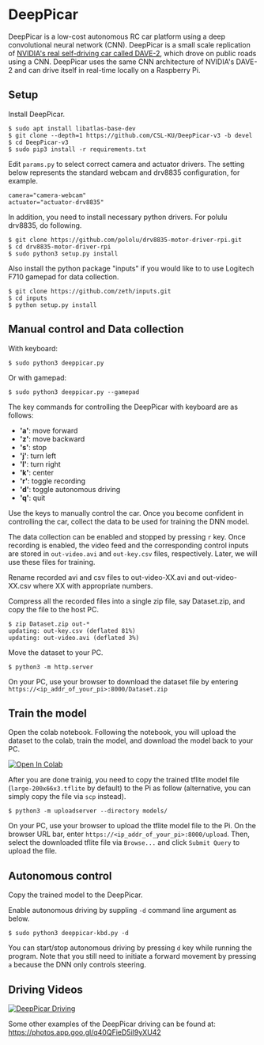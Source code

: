 # DeepPicar

DeepPicar is a low-cost autonomous RC car platform using a deep
convolutional neural network (CNN). DeepPicar is a small scale replication
of [NVIDIA's real self-driving car called DAVE-2](https://developer.nvidia.com/blog/deep-learning-self-driving-cars/), which drove on public
roads using a CNN. DeepPicar uses the same CNN architecture of NVIDIA's
DAVE-2 and can drive itself in real-time locally on a Raspberry Pi.

## Setup

Install DeepPicar.

    $ sudo apt install libatlas-base-dev
    $ git clone --depth=1 https://github.com/CSL-KU/DeepPicar-v3 -b devel
    $ cd DeepPicar-v3 
    $ sudo pip3 install -r requirements.txt

Edit `params.py` to select correct camera and actuator drivers. 
The setting below represents the standard webcam and drv8835 configuration, for example. 

    camera="camera-webcam"
    actuator="actuator-drv8835"
    
In addition, you need to install necessary python drivers. For polulu drv8835, do following.

    $ git clone https://github.com/pololu/drv8835-motor-driver-rpi.git
    $ cd drv8835-motor-driver-rpi
    $ sudo python3 setup.py install

Also install the python package "inputs" if you would like to to use Logitech F710 gamepad for data collection.

    $ git clone https://github.com/zeth/inputs.git
    $ cd inputs
    $ python setup.py install
    
## Manual control and Data collection

With keyboard:

    $ sudo python3 deeppicar.py

Or with gamepad:

    $ sudo python3 deeppicar.py --gamepad

The key commands for controlling the DeepPicar with keyboard are as follows:

* **'a'**: move forward 
* **'z'**: move backward
* **'s'**: stop
* **'j'**: turn left
* **'l'**: turn right 
* **'k'**: center
* **'r'**: toggle recording
* **'d'**: toggle autonomous driving
* **'q'**: quit

Use the keys to manually control the car. Once you become confident in controlling the car, collect the data to be used for training the DNN model. 

The data collection can be enabled and stopped by pressing `r` key. Once recording is enabled, the video feed and the corresponding control inputs are stored in `out-video.avi` and `out-key.csv` files, respectively. Later, we will use these files for training. 

Rename recorded avi and csv files to out-video-XX.avi and out-video-XX.csv where XX with appropriate numbers. 

Compress all the recorded files into a single zip file, say Dataset.zip, and copy the file to the host PC. 

    $ zip Dataset.zip out-*
    updating: out-key.csv (deflated 81%)
    updating: out-video.avi (deflated 3%)

Move the dataset to your PC. 

    $ python3 -m http.server

On your PC, use your browser to download the dataset file by entering `https://<ip_addr_of_your_pi>:8000/Dataset.zip`

## Train the model
    
Open the colab notebook. Following the notebook, you will upload the dataset to the colab, train the model, and download the model back to your PC. 

[![Open In Colab](https://colab.research.google.com/assets/colab-badge.svg)](https://colab.research.google.com/github/CSL-KU/DeepPicar-v3/blob/devel/RunAll.ipynb)

After you are done trainig, you need to copy the trained tflite model file (`large-200x66x3.tflite` by default) to the Pi as follow (alternative, you can simply copy the file via `scp` instead). 

    $ python3 -m uploadserver --directory models/

On your PC, use your browser to upload the tflite model file to the Pi. 
On the browser URL bar, enter `https://<ip_addr_of_your_pi>:8000/upload`. 
Then, select the downloaded tflite file via `Browse...` and click `Submit Query` to upload the file.

## Autonomous control

Copy the trained model to the DeepPicar. 

Enable autonomous driving by suppling `-d` command line argument as below. 

    $ sudo python3 deeppicar-kbd.py -d 

You can start/stop autonomous driving by pressing `d` key while running the program. 
Note that you still need to initiate a forward movement by pressing `a` because the DNN only controls steering.  

## Driving Videos

[![DeepPicar Driving](http://img.youtube.com/vi/SrS5iQV2Pfo/0.jpg)](http://www.youtube.com/watch?v=SrS5iQV2Pfo "DeepPicar_Video")

Some other examples of the DeepPicar driving can be found at: https://photos.app.goo.gl/q40QFieD5iI9yXU42
